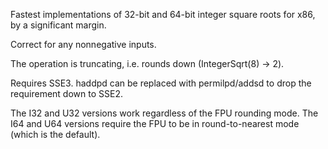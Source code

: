 Fastest implementations of 32-bit and 64-bit integer square roots for x86,
by a significant margin.

Correct for any nonnegative inputs.

The operation is truncating, i.e. rounds down (IntegerSqrt(8) -> 2).

Requires SSE3. haddpd can be replaced with permilpd/addsd to drop the
requirement down to SSE2.

The I32 and U32 versions work regardless of the FPU rounding mode. The I64
and U64 versions require the FPU to be in round-to-nearest mode (which is the default).
